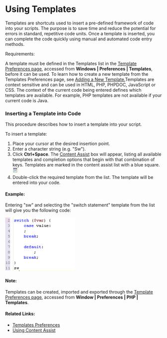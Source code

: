 # Using Templates

<!--context:using_templates-->

Templates are shortcuts used to insert a pre-defined framework of code into your scripts. The purpose is to save time and reduce the potential for errors in standard, repetitive code units. Once a template is inserted, you can complete the code quickly using manual and automated code entry methods.

Requirements:

A template must be defined in the Templates list in the [Template Preferences page](../032-reference/032-preferences/040-editor/064-templates.md), accessed from **Windows | Preferences | Templates**, before it can be used. To learn how to create a new template from the Templates Preferences page, see [Adding a New Template.](../032-reference/032-preferences/040-editor/064-templates.md#Adding_new_templates)Templates are context sensitive and can be used in HTML, PHP, PHPDOC, JavaScript or CSS. The context of the current code being entered defines which templates are available. For example, PHP templates are not available if your current code is Java.

### Inserting a Template into Code

This procedure describes how to insert a template into your script.

<!--ref-start-->

To insert a template:

 1. Place your cursor at the desired insertion point.
 2. Enter a character string (e.g. "Sw").
 3. Click **Ctrl+Space**.   The [Content Assist](../008-getting_started/016-basic_tutorial/016-working_with_code_assist.md) box will appear, listing all available templates and completion options that begin with that combination of keys.  Templates are marked in the content assist list with a blue square. ![template_icon.png](images/template_icon.png "template_icon.png")
 4. Double-click the required template from the list.  The template will be entered into your code.

<!--ref-end-->

#### Example:

Entering "sw" and selecting the  "switch statement" template from the list will give you the following code:

![template_example.png](images/template_example.png "template_example.png")

<!--note-start-->

#### Note:

Templates can be created, imported and exported through the [Template Preferences page](../032-reference/032-preferences/040-editor/064-templates.md), accessed from **Window | Preferences | PHP | Templates**.

<!--note-end-->

<!--links-start-->

#### Related Links:

 * [Templates Preferences](../032-reference/032-preferences/040-editor/064-templates.md)
 * [Using Content Assist](024-using_code_assist.md)

<!--links-end-->
